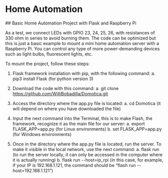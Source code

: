 # Home Automation

## Basic Home Automation Project with Flask and Raspberry Pi

As a test, we connect LEDs with GPIO 23, 24, 25, 26, with resistances of 330 ohm in series to avoid burning them. The code can be optimized but this is just a basic example to mount a mini home automation server with a Raspberry Pi. You can control any type of more power-demanding devices such as light bulbs, fluorescent lights, etc.

To mount the project, follow these steps:

1. Flask framework installation with pip, with the following command:
a. pip3 install Flask (for python version 3)

2. Download the code with this command:
a. git clone https://github.com/WilliBobadilla/Domotica.git

3. Access the directory where the app.py file is located:
	a. cd Domotica (it will depend on where you have downloaded the file)

4. Input the next command into the Terminal, this is to make Flash, the framework, recognize it as the main file for our server:
	a. export FLASK_APP=app.py (for Linux environments)
	b. set FLASK_APP=app.py (for Windows environments)

5. Once in the directory where the app.py file is located, run the server. To make it visible in the local network, use the next command:
	a. flask run (to run the server locally, it can only be accessed in the computer where it is actually running)
	b. flask run --host=ip_rpi (in this case, for example, if your IP is 192.168.1.121, the command should be “flash run --host=192.168.1.121”)

